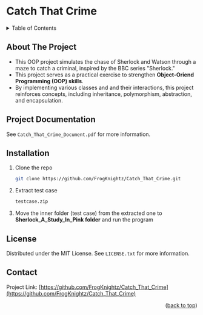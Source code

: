 # Catch That Crime
<!-- TABLE OF CONTENTS -->
<details>
  <summary>Table of Contents</summary>
  <ol>
    <li>
      <a href="#about-the-project">About The Project</a>
    </li>
    <li>
      <a href="#project-documentation">Project Documentation</a>
    </li>
    <li>
      <a href="#installation">Installation</a>
    </li>
    <li>
      <a href="#contact">Contact</a>
    </li>
  </ol>
</details>

## About The Project
- This OOP project simulates the chase of Sherlock and Watson through a maze to catch a criminal, inspired by the BBC series "Sherlock."
- This project serves as a practical exercise to strengthen **Object-Oriend Programming (OOP) skills**.
- By implementing various classes and and their interactions, this project reinforces concepts, including inheritance, polymorphism, abstraction, and encapsulation.

## Project Documentation
See `Catch_That_Crime_Document.pdf` for more information.

## Installation
1. Clone the repo
   ```sh
   git clone https://github.com/FrogKnightz/Catch_That_Crime.git
   ```
2. Extract test case
   ```sh
   testcase.zip
   ```
3. Move the inner folder (test case) from the extracted one to **Sherlock_A_Study_In_Pink folder** and run the program

<!-- LICENSE -->
## License

Distributed under the MIT License. See `LICENSE.txt` for more information.
<!-- Contact -->
## Contact
Project Link: [https://github.com/FrogKnightz/Catch_That_Crime](https://github.com/FrogKnightz/Catch_That_Crime)

<p align="right">(<a href="#catch-that-crime">back to top</a>)</p>

